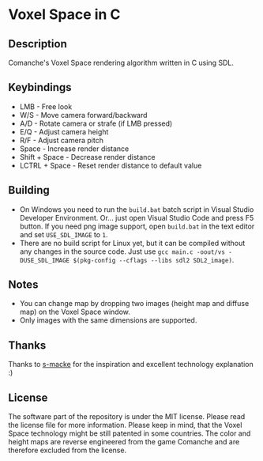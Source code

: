 # Voxel Space in C

## Description

Comanche's Voxel Space rendering algorithm written in C using SDL.

## Keybindings

* LMB - Free look
* W/S - Move camera forward/backward
* A/D - Rotate camera or strafe (if LMB pressed)
* E/Q - Adjust camera height
* R/F - Adjust camera pitch
* Space - Increase render distance
* Shift + Space - Decrease render distance
* LCTRL + Space - Reset render distance to default value

## Building

* On Windows you need to run the ``build.bat`` batch script in Visual Studio Developer Environment. Or... just open Visual Studio Code and press F5 button. If you need png image support, open ``build.bat`` in the text editor and set ``USE_SDL_IMAGE`` to ``1``.
* There are no build script for Linux yet, but it can be compiled without any changes in the source code. Just use ``gcc main.c -oout/vs -DUSE_SDL_IMAGE $(pkg-config --cflags --libs sdl2 SDL2_image)``.


## Notes

* You can change map by dropping two images (height map and diffuse map) on the Voxel Space window.
* Only images with the same dimensions are supported.

## Thanks

Thanks to [s-macke](https://github.com/s-macke/VoxelSpace/) for the inspiration and excellent technology explanation :)

## License

The software part of the repository is under the MIT license. Please read the license file for more information. Please keep in mind, that the Voxel Space technology might be still patented in some countries. The color and height maps are reverse engineered from the game Comanche and are therefore excluded from the license.
